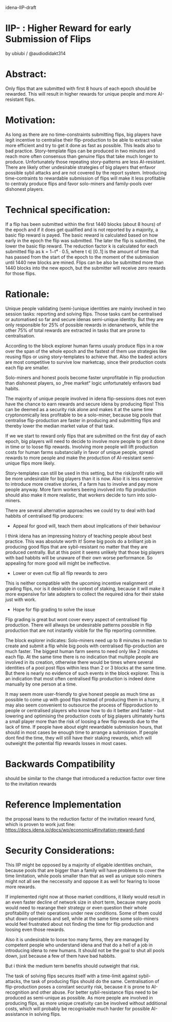  idena-IIP-draft

# IIP- : Higher Reward for early Submission of Flips 
by ubiubi / @audiodidakt314

# Abstract: 
 Only flips that are submitted with first 8 hours of each epoch should be rewarded. This will result in higher rewards for unique people and more AI-resistant flips.

# Motivation:

As long as there are no time-constraints submitting flips, big players have legit incentive to centralise their flip-production to be able to extract value more efficient and try to get it done as fast as possible. This leads also to bad practice. Story-template flips can be produced in two minutes and reach more often consensus than genuine flips that take much longer to produce. Unfortunately those repeating story-patterns are less AI-resistant. There are likely other undesirable strategies of big players that enfavor possible sybil attacks and are not covered by the report system. Introducing time-contraints to rewardable submission of flips will make it less profitable to centraly produce flips and favor solo-miners and family-pools over dishonest players.


# Technical specification:

If a flip has been submitted within the first 1440 blocks (about 8 hours) of  the epoch and if it does get qualified and is not reported by a majority, a basic flip reward  is payed. The basic reward is calculated based on how early in the epoch the flip was submitted. The later the flip is submitted, the lower the basic flip reward. The reduction factor k is calculated for each submitted flip as k = 1−t⁴ · 0.5, where t ∈ [0..1] is the amount of time that has passed from the start of the epoch to the moment of the submission until 1440 new blocks are mined. Flips can be also be submitted more than 1440 blocks into the new epoch, but the submitter will receive zero rewards for those flips.


# Rationale:

Unique people validating (semi-)unique identities are mainly involved in two session tasks: reporting and solving flips. Those tasks cant be centralised or automatised so far and secure idenas semi-unique identity. But they are only responsible for 25% of possible rewards in idenanetwork, while the other 75% of total rewards are extracted in tasks that are prone to centralisation. 

According to the block explorer human farms usualy produce flips in a row over the span of the whole epoch and the fastest of them use strategies like reusing flips or using story-templates to achieve that. Also the badest actors are most competitive to survive low marketcap, since their production costs each flip are smaller. 

Solo-miners and honest pools become faster unprofitable in flip production than dishonest players, so „free market“ logic unfortunately enfavors bad habits. 

The majority of unique people involved in idena flip-sessions  does not even have the chance to earn rewards and secure idena by producing flips! This can be deemed as a security risk alone and makes it at the same time cryptonomically less profitable to be a solo-miner, because big pools that centralise flip-production are faster in producing and submitting flips and thereby lower the median market value of that task. 

If we we start to reward only flips that are submitted on the first day of each epoch, big players will need to decide to involve more people to get it done in time or to loose flip rewards.
Involving more people will lift production costs for human farms substancially in favor of unique people, spread rewards to more people and make the production of AI-resistant semi-unique flips more likely. 

Story-templates can still be used in this setting, but the risk/profit ratio will be more undesirable for big players than it is now. Also it is less expensive to introduce more creative stories, if a farm has to involve and pay more people anyway. More farm workers beeing involved into flip production should also make it more realistic, that workers decide to turn into solo-miners.

There are several alternative approaches we could try to deal with bad habbits of centralised flip producers:

- Appeal for good will, teach them about implications of their behaviour

I think idena has an impressing history of teaching people about best practice. This was absolute worth it! Some big pools do a brilliant job in producing good flips that are sybil-resistant no matter that they are produced centrally. But at this point it seems unlikely that those big players with bad habbits will be unaware of their own worse performance. So appealing for more good will might be ineffective.

- Lower or even cut flip all flip rewards to zero

This is neither compatible with the upcoming incentive realignment of grading flips, nor is it desirable in context of staking, because it will make it more expensive for late adopters to collect the required idna for their stake just with work.

- Hope for flip grading to solve the issue

Flip grading is great but wont cover every aspect of centralised flip production. There will allways be undesirable patterns possible in flip production that are not instantly visible for the flip reporting committee. 

The block explorer indicates: Solo-miners need up to 8 minutes in median to create and submit a flip while big pools with centralised flip-production are much faster. The biggest human farm seems to need only like 2 minutes each flip. At the same time there is no indication that multiple people are involved in its creation, otherwise there would be times where several identities of a pool post flips within less than 2 or 3 blocks at the same time. But there is nearly no evidence of such events in the block explorer. This is an indication that most often centralised flip production is indeed done manually by one person at a time. 

It may seem more user-friendly to give honest people as much time as possible to come up with good flips instead of producing them in a hurry, it may also seem convenient to outsource the process of flipproduction to people or centralised players who know how to do it better and faster – but lowering and optimising the production costs of big players ultimately hurts a small player more than the risk of loosing a few flip rewards due to the lack of time. If people have about eight rewardable submission hours, that should in most cases be enough time to arrange a submission. If people dont find the time, they will still have their staking rewards, which will outweight the potential flip rewards losses in most cases.


# Backwards Compatibility 

should be similar to the change that introduced a reduction factor over time to the invitation rewards

# Reference Implementation 

the proposal leans to the reduction factor of the invitation reward fund, which is proven to work just fine: https://docs.idena.io/docs/wp/economics#invitation-reward-fund

# Security Considerations:

This IIP might be opposed by a majority of eligable identities onchain, because pools that are bigger than a family will have problems to cover the time limitation, while pools smaller than that as well as unique solo miners might not all see the neccessity and oppose it as well for fearing to loose more rewards. 

If implemented right now at those market conditions, it likely would result in an even faster decline of network size in short term, because many pools would need to rearange their strategy or even question their whole profitability of their operations under new conditions. Some of them could shut down operations and sell, while at the same time some solo-miners would feel frustrated about not finding the time for flip production and loosing even those rewards.

Also it is undesirable to loose too many farms, they are managed by competent people who understand idena and that do a hell of a job in introducing idena to new humans. It should not be the goal to shut all pools down, just because a few of them have bad habbits.

But i think the medium term benefits should outweight that risk. 

The task of solving flips secures itself with a time-limit against sybil-attacks, the task of producing flips should do the same. Centralisation of flip-production poses a constant security risk, because it is prone to AI-recognition and other abuse. For better sybil-resistance flips need to be produced as semi-unique as possible. As more people are involved in producing flips, as more unique creativity can be involved without additional costs, which will probably be recognisable much harder for possible AI-assistance in solving flips.
